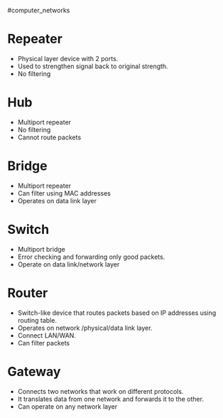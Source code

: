 #computer_networks 
# Repeater
+ Physical layer device with 2 ports.
+ Used to strengthen signal back to original strength.
+ No filtering

# Hub
+ Multiport repeater
+ No filtering
+ Cannot route packets

# Bridge
+ Multiport repeater
+ Can filter using MAC addresses
+ Operates on data link layer

# Switch
+ Multiport bridge
+ Error checking and forwarding only good packets.
+ Operate on data link/network layer

# Router
+ Switch-like device that routes packets based on IP addresses using routing table.
+ Operates on network /physical/data link layer.
+ Connect LAN/WAN.
+ Can filter packets

# Gateway
+ Connects two networks that work on different protocols.
+ It translates data from one network and forwards it to the other.
+ Can operate on any network layer
